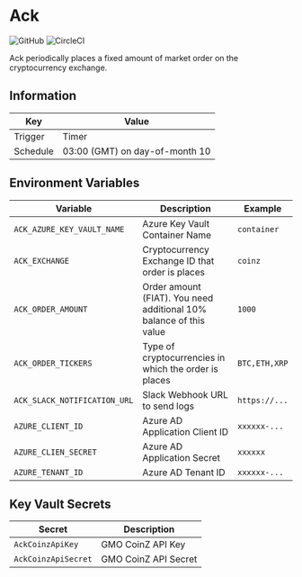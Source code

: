 # Ack

![GitHub](https://img.shields.io/github/license/Knockru/Ack.svg?style=flat-square)
![CircleCI](https://img.shields.io/circleci/build/github/Knockru/Ack.svg?style=flat-square)

Ack periodically places a fixed amount of market order on the cryptocurrency exchange.

## Information

| Key      | Value                          |
| -------- | ------------------------------ |
| Trigger  | Timer                          |
| Schedule | 03:00 (GMT) on day-of-month 10 |

## Environment Variables

| Variable                     | Description                                                        | Example       |
| ---------------------------- | ------------------------------------------------------------------ | ------------- |
| `ACK_AZURE_KEY_VAULT_NAME`   | Azure Key Vault Container Name                                     | `container`   |
| `ACK_EXCHANGE`               | Cryptocurrency Exchange ID that order is places                    | `coinz`       |
| `ACK_ORDER_AMOUNT`           | Order amount (FIAT). You need additional 10% balance of this value | `1000`        |
| `ACK_ORDER_TICKERS`          | Type of cryptocurrencies in which the order is places              | `BTC,ETH,XRP` |
| `ACK_SLACK_NOTIFICATION_URL` | Slack Webhook URL to send logs                                     | `https://...` |
| `AZURE_CLIENT_ID`            | Azure AD Application Client ID                                     | `xxxxxx-...`  |
| `AZURE_CLIEN_SECRET`         | Azure AD Application Secret                                        | `xxxxxx`      |
| `AZURE_TENANT_ID`            | Azure AD Tenant ID                                                 | `xxxxxx-...`  |

## Key Vault Secrets

| Secret              | Description          |
| ------------------- | -------------------- |
| `AckCoinzApiKey`    | GMO CoinZ API Key    |
| `AckCoinzApiSecret` | GMO CoinZ API Secret |
